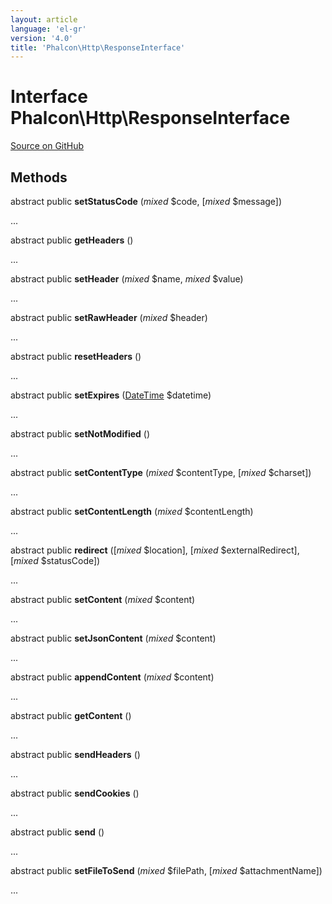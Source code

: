 ```yaml
---
layout: article
language: 'el-gr'
version: '4.0'
title: 'Phalcon\Http\ResponseInterface'
---
```


# Interface **Phalcon\Http\ResponseInterface**

<a href="https://github.com/phalcon/cphalcon/tree/v3.4.0/phalcon/http/responseinterface.zep" class="btn btn-default btn-sm">Source on GitHub</a>

## Methods

abstract public **setStatusCode** (*mixed* $code, [*mixed* $message])

...

abstract public **getHeaders** ()

...

abstract public **setHeader** (*mixed* $name, *mixed* $value)

...

abstract public **setRawHeader** (*mixed* $header)

...

abstract public **resetHeaders** ()

...

abstract public **setExpires** ([DateTime](http://php.net/manual/en/class.datetime.php) $datetime)

...

abstract public **setNotModified** ()

...

abstract public **setContentType** (*mixed* $contentType, [*mixed* $charset])

...

abstract public **setContentLength** (*mixed* $contentLength)

...

abstract public **redirect** ([*mixed* $location], [*mixed* $externalRedirect], [*mixed* $statusCode])

...

abstract public **setContent** (*mixed* $content)

...

abstract public **setJsonContent** (*mixed* $content)

...

abstract public **appendContent** (*mixed* $content)

...

abstract public **getContent** ()

...

abstract public **sendHeaders** ()

...

abstract public **sendCookies** ()

...

abstract public **send** ()

...

abstract public **setFileToSend** (*mixed* $filePath, [*mixed* $attachmentName])

...